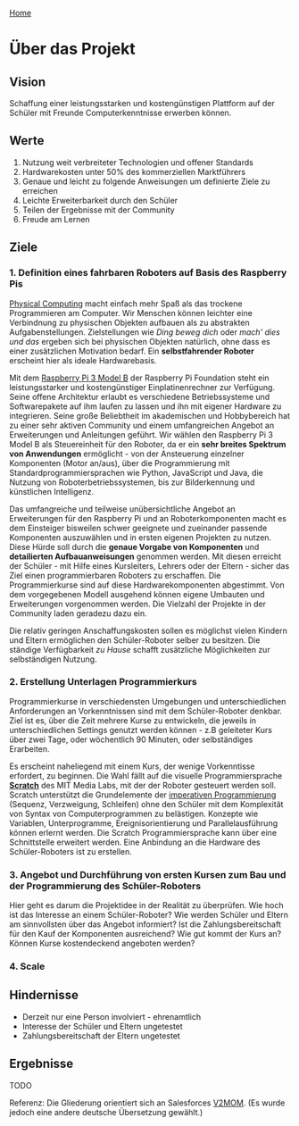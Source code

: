 [Home](..)

# Über das Projekt

## Vision

Schaffung einer leistungsstarken und kostengünstigen Plattform auf der Schüler mit Freunde Computerkenntnisse erwerben können.

## Werte

1. Nutzung weit verbreiteter Technologien und offener Standards
1. Hardwarekosten unter 50% des kommerziellen Marktführers
1. Genaue und leicht zu folgende Anweisungen um definierte Ziele zu erreichen
1. Leichte Erweiterbarkeit durch den Schüler
1. Teilen der Ergebnisse mit der Community
1. Freude am Lernen

## Ziele

### 1. Definition eines fahrbaren Roboters auf Basis des Raspberry Pis

[Physical Computing](https://de.wikipedia.org/wiki/Physical_Computing) macht einfach mehr Spaß als das trockene Programmieren am Computer. Wir Menschen können leichter eine Verbindnung zu physischen Objekten aufbauen als zu abstrakten Aufgabenstellungen. Zielstellungen wie *Ding beweg dich* oder *mach' dies und das* ergeben sich bei physischen Objekten natürlich, ohne dass es einer zusätzlichen Motivation bedarf. Ein **selbstfahrender Roboter** erscheint hier als ideale Hardwarebasis.

Mit dem [Raspberry Pi 3 Model B](https://www.raspberrypi.org/products/raspberry-pi-3-model-b/) der Raspberry Pi Foundation steht ein leistungsstarker und kostengünstiger Einplatinenrechner zur Verfügung. Seine offene Architektur erlaubt es verschiedene Betriebssysteme und Softwarepakete auf ihm laufen zu lassen und ihn mit eigener Hardware zu integrieren. Seine große Beliebtheit im akademischen und Hobbybereich hat zu einer sehr aktiven Community und einem umfangreichen Angebot an Erweiterungen und Anleitungen geführt. Wir wählen den Raspberry Pi 3 Model B als Steuereinheit für den Roboter, da er ein **sehr breites Spektrum von Anwendungen** ermöglicht - von der Ansteuerung einzelner Komponenten (Motor an/aus), über die Programmierung mit Standardprogrammiersprachen wie Python, JavaScript und Java, die Nutzung von Roboterbetriebssystemen, bis zur Bilderkennung und künstlichen Intelligenz.

Das umfangreiche und teilweise unübersichtliche Angebot an Erweiterungen für den Raspberry Pi und an Roboterkomponenten macht es dem Einsteiger bisweilen schwer geeignete und zueinander passende Komponenten auszuwählen und in ersten eigenen Projekten zu nutzen. Diese Hürde soll durch die **genaue Vorgabe von Komponenten** und **detailierten Aufbauanweisungen** genommen werden. Mit diesen erreicht der Schüler - mit Hilfe eines Kursleiters, Lehrers oder der Eltern - sicher das Ziel einen programmierbaren Roboters zu erschaffen. Die Programmierkurse sind auf diese Hardwarekomponenten abgestimmt. Von dem vorgegebenen Modell ausgehend können eigene Umbauten und Erweiterungen vorgenommen werden. Die Vielzahl der Projekte in der Community laden geradezu dazu ein.

Die relativ geringen Anschaffungskosten sollen es möglichst vielen Kindern und Eltern ermöglichen den Schüler-Roboter selber zu besitzen. Die ständige Verfügbarkeit *zu Hause* schafft zusätzliche Möglichkeiten zur selbständigen Nutzung.

### 2. Erstellung Unterlagen Programmierkurs

Programmierkurse in verschiedensten Umgebungen und unterschiedlichen Anforderungen an Vorkenntnissen sind mit dem Schüler-Roboter denkbar. Ziel ist es, über die Zeit mehrere Kurse zu entwickeln, die jeweils in unterschiedlichen Settings genutzt werden können - z.B geleiteter Kurs über zwei Tage, oder wöchentlich 90 Minuten, oder selbständiges Erarbeiten.

Es erscheint naheliegend mit einem Kurs, der wenige Vorkenntisse erfordert, zu beginnen. Die Wahl fällt auf die visuelle Programmiersprache **[Scratch](https://de.wikipedia.org/wiki/Scratch_(Programmiersprache))** des MIT Media Labs, mit der der Roboter gesteuert werden soll. Scratch unterstützt die Grundelemente der [imperativen Programmierung](https://de.wikipedia.org/wiki/Imperative_Programmierung) (Sequenz, Verzweigung, Schleifen) ohne den Schüler mit dem Komplexität von Syntax von Computerprogrammen zu belästigen. Konzepte wie Variablen, Unterprogramme, Ereignisorientierung und Parallelausführung können erlernt werden. Die Scratch Programmiersprache kann über eine Schnittstelle erweitert werden. Eine Anbindung an die Hardware des Schüler-Roboters ist zu erstellen.

### 3. Angebot und Durchführung von ersten Kursen zum Bau und der Programmierung des Schüler-Roboters

Hier geht es darum die Projektidee in der Realität zu überprüfen. Wie hoch ist das Interesse an einem Schüler-Roboter? Wie werden Schüler und Eltern am sinnvollsten über das Angebot informiert? Ist die Zahlungsbereitschaft für den Kauf der Komponenten ausreichend? Wie gut kommt der Kurs an? Können Kurse kostendeckend angeboten werden? 

### 4. Scale



## Hindernisse

* Derzeit nur eine Person involviert - ehrenamtlich
* Interesse der Schüler und Eltern ungetestet
* Zahlungsbereitschaft der Eltern ungetestet

## Ergebnisse

TODO

Referenz: Die Gliederung orientiert sich an Salesforces [V2MOM](https://trailhead.salesforce.com/de/modules/manage_the_sfdc_organizational_alignment_v2mom/units/msfw_oav2m_creating_org_alignment_v2mom). (Es wurde jedoch eine andere deutsche Übersetzung gewählt.)
